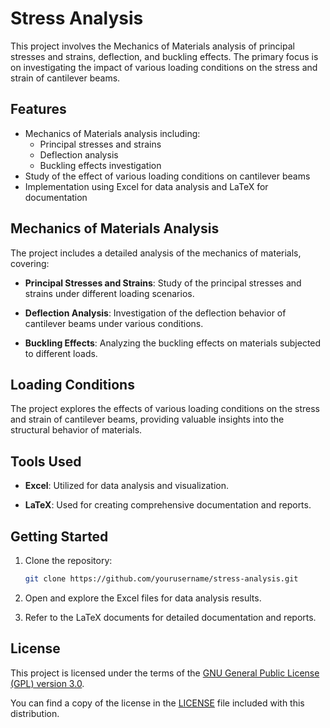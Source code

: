 # Stress Analysis

This project involves the Mechanics of Materials analysis of principal stresses and strains, deflection, and buckling effects. The primary focus is on investigating the impact of various loading conditions on the stress and strain of cantilever beams.

## Features

- Mechanics of Materials analysis including:
  - Principal stresses and strains
  - Deflection analysis
  - Buckling effects investigation
- Study of the effect of various loading conditions on cantilever beams
- Implementation using Excel for data analysis and LaTeX for documentation

## Mechanics of Materials Analysis

The project includes a detailed analysis of the mechanics of materials, covering:

- **Principal Stresses and Strains**: Study of the principal stresses and strains under different loading scenarios.

- **Deflection Analysis**: Investigation of the deflection behavior of cantilever beams under various conditions.

- **Buckling Effects**: Analyzing the buckling effects on materials subjected to different loads.

## Loading Conditions

The project explores the effects of various loading conditions on the stress and strain of cantilever beams, providing valuable insights into the structural behavior of materials.

## Tools Used

- **Excel**: Utilized for data analysis and visualization.
  
- **LaTeX**: Used for creating comprehensive documentation and reports.

## Getting Started

1. Clone the repository:

    ```bash
    git clone https://github.com/yourusername/stress-analysis.git
    ```

2. Open and explore the Excel files for data analysis results.

3. Refer to the LaTeX documents for detailed documentation and reports.

## License

This project is licensed under the terms of the [GNU General Public License (GPL) version 3.0](LICENSE).

You can find a copy of the license in the [LICENSE](LICENSE) file included with this distribution.
